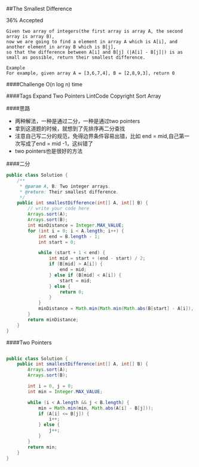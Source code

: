 ##The Smallest Difference

36% Accepted

	Given two array of integers(the first array is array A, the second array is array B),
    now we are going to find a element in array A which is A[i], and another element in array B which is B[j],
    so that the difference between A[i] and B[j] (|A[i] - B[j]|) is as small as possible, return their smallest difference.

	Example
	For example, given array A = [3,6,7,4], B = [2,8,9,3], return 0

####Challenge
O(n log n) time

####Tags Expand
Two Pointers LintCode Copyright Sort Array

####思路
- 两种解法，一种是通过二分，一种是通过two pointers
- 拿到这道题的时候，就想到了先排序再二分查找
- 注意自己写二分的规范，免得边界条件容易出错，比如 end = mid,自己第一次写成了end = mid -1，这纠错了
- two pointers也是很好的方法

####二分
```java
public class Solution {
    /**
     * @param A, B: Two integer arrays.
     * @return: Their smallest difference.
     */
    public int smallestDifference(int[] A, int[] B) {
        // write your code here
        Arrays.sort(A);
        Arrays.sort(B);
        int minDistance = Integer.MAX_VALUE;
        for (int i = 0; i < A.length; i++) {
            int end = B.length - 1;
            int start = 0;

            while (start + 1 < end) {
                int mid = start + (end - start) / 2;
                if (B[mid] > A[i]) {
                    end = mid;
                } else if (B[mid] < A[i]) {
                    start = mid;
                } else {
                    return 0;
                }
            }
            minDistance = Math.min(Math.min(Math.abs(B[start] - A[i]), Math.abs(B[end] - A[i])), minDistance);
        }
        return minDistance;
    }
}
```

####Two Pointers
```java

public class Solution {
    public int smallestDifference(int[] A, int[] B) {
        Arrays.sort(A);
        Arrays.sort(B);

        int i = 0, j = 0;
        int min = Integer.MAX_VALUE;

        while (i < A.length && j < B.length) {
            min = Math.min(min, Math.abs(A[i] - B[j]));
            if (A[i] <= B[j]) {
                i++;
            } else {
                j++;
            }
        }
        return min;
    }
}
```
